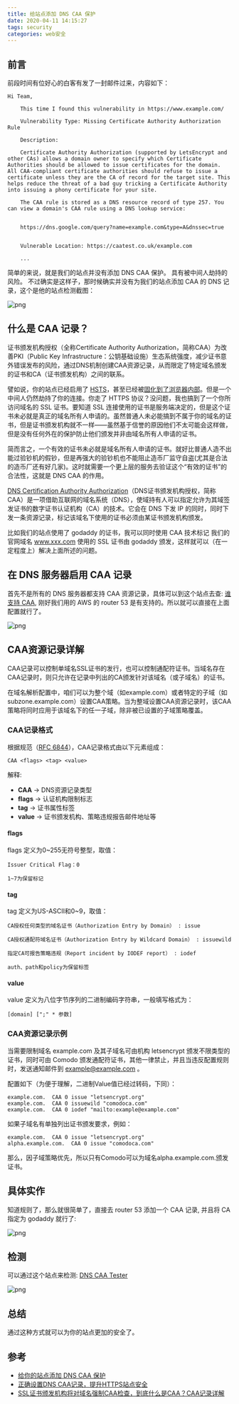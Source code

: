```yaml
---
title: 给站点添加 DNS CAA 保护
date: 2020-04-11 14:15:27
tags: security
categories: web安全
---
```

## 前言
前段时间有位好心的白客有发了一封邮件过来，内容如下：
```text
Hi Team,
    
    This time I found this vulnerability in https://www.example.com/
    
    Vulnerability Type: Missing Certificate Authority Authorization Rule
    
    Description:
    
    Certificate Authority Authorization (supported by LetsEncrypt and other CAs) allows a domain owner to specify which Certificate Authorities should be allowed to issue certificates for the domain. All CAA-compliant certificate authorities should refuse to issue a certificate unless they are the CA of record for the target site. This helps reduce the threat of a bad guy tricking a Certificate Authority into issuing a phony certificate for your site.
    
    The CAA rule is stored as a DNS resource record of type 257. You can view a domain's CAA rule using a DNS lookup service:
    
    
    https://dns.google.com/query?name=example.com&type=A&dnssec=true    
     
     
    Vulnerable Location: https://caatest.co.uk/example.com
     
    ...
```
简单的来说，就是我们的站点并没有添加 DNS CAA 保护。 具有被中间人劫持的风险。 不过确实是这样子，那时候确实并没有为我们的站点添加 CAA 的 DNS 记录，这个是他的站点检测截图：

![png](1.png)
<!--more-->
## 什么是 CAA 记录？
证书颁发机构授权（全称Certificate Authority Authorization，简称CAA）为改善PKI（Public Key Infrastructure：公钥基础设施）生态系统强度，减少证书意外错误发布的风险，通过DNS机制创建CAA资源记录，从而限定了特定域名颁发的证书和CA（证书颁发机构）之间的联系。

譬如说，你的站点已经启用了 [HSTS](https://en.wikipedia.org/wiki/HTTP_Strict_Transport_Security)，甚至已经被[固化到了浏览器内部](https://hstspreload.org/)。但是一个中间人仍然劫持了你的连接。你走了 HTTPS 协议？没问题，我也搞到了一个你所访问域名的 SSL 证书。要知道 SSL 连接使用的证书是服务端决定的，但是这个证书未必就是真正的域名所有人申请的。虽然普通人未必能搞到不属于你的域名的证书，但是证书颁发机构就不一样——虽然基于信誉的原因他们不太可能会这样做，但是没有任何外在的保护防止他们颁发并非由域名所有人申请的证书。

简而言之，一个有效的证书未必就是域名所有人申请的证书。就好比普通人造不出能过验钞机的假钞，但是再强大的验钞机也不能阻止造币厂监守自盗(尤其是合法的造币厂还有好几家)。这时就需要一个更上层的服务去验证这个“有效的证书”的合法性，这就是 DNS CAA 的作用。

[DNS Certification Authority Authorization](https://zh.wikipedia.org/wiki/DNS%E8%AF%81%E4%B9%A6%E9%A2%81%E5%8F%91%E6%9C%BA%E6%9E%84%E6%8E%88%E6%9D%83)（DNS证书颁发机构授权，简称 CAA）是一项借助互联网的域名系统（DNS），使域持有人可以指定允许为其域签发证书的数字证书认证机构（CA）的技术。它会在 DNS 下发 IP 的同时，同时下发一条资源记录，标记该域名下使用的证书必须由某证书颁发机构颁发。

比如我们的站点使用了 godaddy 的证书，我可以同时使用 CAA 技术标记 我们的官网域名 www.xxx.com 使用的 SSL 证书由 godaddy 颁发，这样就可以（在一定程度上）解决上面所述的问题。

## 在 DNS 服务器启用 CAA 记录
首先不是所有的 DNS 服务器都支持 CAA 资源记录，具体可以到这个站点去查: [谁支持 CAA](https://sslmate.com/caa/support), 刚好我们用的 AWS 的 router 53 是有支持的。所以就可以直接在上面配置就行了。

![png](2.png)

## CAA资源记录详解
CAA记录可以控制单域名SSL证书的发行，也可以控制通配符证书。当域名存在CAA记录时，则只允许在记录中列出的CA颁发针对该域名（或子域名）的证书。

在域名解析配置中，咱们可以为整个域（如example.com）或者特定的子域（如subzone.example.com）设置CAA策略。当为整域设置CAA资源记录时，该CAA策略将同时应用于该域名下的任一子域，除非被已设置的子域策略覆盖。

### CAA记录格式
根据规范（[RFC 6844](https://www.rfc-editor.org/rfc/rfc6844.txt)），CAA记录格式由以下元素组成：
```text
CAA <flags> <tag> <value>
```
解释:
- **CAA** -> DNS资源记录类型
- **flags** -> 认证机构限制标志
- **tag** -> 证书属性标签
- **value** -> 证书颁发机构、策略违规报告邮件地址等

#### flags
flags 定义为0~255无符号整型，取值：
```text
Issuer Critical Flag：0

1~7为保留标记
```
#### tag
tag 定义为US-ASCII和0~9，取值：
```text
CA授权任何类型的域名证书（Authorization Entry by Domain） : issue

CA授权通配符域名证书（Authorization Entry by Wildcard Domain） : issuewild

指定CA可报告策略违规（Report incident by IODEF report） : iodef

auth、path和policy为保留标签
```
#### value
value 定义为八位字节序列的二进制编码字符串，一般填写格式为：
```text
[domain] [";" * 参数]
```
### CAA资源记录示例
当需要限制域名 example.com 及其子域名可由机构 letsencrypt 颁发不限类型的证书，同时可由 Comodo 颁发通配符证书，其他一律禁止，并且当违反配置规则时，发送通知邮件到 example@example.com 。

配置如下（为便于理解，二进制Value值已经过转码，下同）：
```text
example.com.  CAA 0 issue "letsencrypt.org"
example.com.  CAA 0 issuewild "comodoca.com"
example.com.  CAA 0 iodef "mailto:example@example.com"
```
如果子域名有单独列出证书颁发要求，例如：
```text
example.com.  CAA 0 issue "letsencrypt.org"
alpha.example.com.  CAA 0 issue "comodoca.com"
```
那么，因子域策略优先，所以只有Comodo可以为域名alpha.example.com.颁发证书。

## 具体实作
知道规则了，那么就很简单了，直接去 router 53 添加一个 CAA 记录, 并且将 CA 指定为 godaddy 就行了:

![png](3.png)

## 检测
可以通过这个站点来检测: [DNS CAA Tester](https://caatest.co.uk/airdroid.com)

![png](4.png)

## 总结
通过这种方式就可以为你的站点更加的安全了。

## 参考
- [给你的站点添加 DNS CAA 保护](https://segmentfault.com/a/1190000011097942)
- [正确设置DNS CAA记录，提升HTTPS站点安全](https://www.trustauth.cn/wiki/24242.html)
- [SSL证书颁发机构将对域名强制CAA检查，到底什么是CAA？CAA记录详解](http://www.cloudxns.net/Support/detail/id/3065.html)




